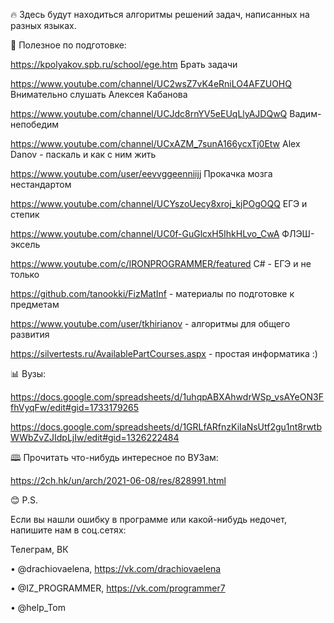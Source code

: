 🔥 Здесь будут находиться алгоритмы решений задач, написанных на разных языках. 

🧠 Полезное по подготовке:

https://kpolyakov.spb.ru/school/ege.htm  Брать задачи

https://www.youtube.com/channel/UC2wsZ7vK4eRniLO4AFZUOHQ Внимательно слушать Алексея Кабанова

https://www.youtube.com/channel/UCJdc8rnYV5eEUqLlyAJDQwQ Вадим-непобедим

https://www.youtube.com/channel/UCxAZM_7sunA166ycxTj0Etw  Alex Danov - паскаль и как с ним жить

https://www.youtube.com/user/eevvggeenniijj Прокачка мозга нестандартом 

https://www.youtube.com/channel/UCYszoUecy8xroj_kjPOgOQQ ЕГЭ и степик

https://www.youtube.com/channel/UC0f-GuGlcxH5IhkHLvo_CwA  ФЛЭШ-эксель

https://www.youtube.com/c/IRONPROGRAMMER/featured C# - ЕГЭ и не только

https://github.com/tanookki/FizMatInf - материалы по подготовке к предметам

https://www.youtube.com/user/tkhirianov  - алгоритмы для общего развития

https://silvertests.ru/AvailablePartCourses.aspx - простая информатика :)

📊 Вузы:

https://docs.google.com/spreadsheets/d/1uhqpABXAhwdrWSp_vsAYeON3FfhVyqFw/edit#gid=1733179265

https://docs.google.com/spreadsheets/d/1GRLfARfnzKiIaNsUtf2gu1nt8rwtbWWbZvZJIdpLjIw/edit#gid=1326222484



🕮 Прочитать что-нибудь интересное по ВУЗам:

https://2ch.hk/un/arch/2021-06-08/res/828991.html




😊 P.S.

Если вы нашли ошибку в программе или какой-нибудь недочет, напишите нам в соц.сетях:

Телеграм, ВК

• @drachiovaelena, https://vk.com/drachiovaelena

• @IZ_PROGRAMMER, https://vk.com/programmer7

• @help_Tom
